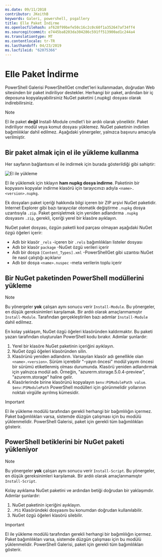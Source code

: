 ```yaml
---
ms.date: 09/11/2018
contributor: JKeithB
keywords: Galeri, powershell, psgallery
title: Elle Paket İndirme
ms.openlocfilehash: af628f99befe50c16c2c0c60f1a352647af34ff4
ms.sourcegitcommit: e7445ba8203da304286c591ff513900ad1c244a4
ms.translationtype: MT
ms.contentlocale: tr-TR
ms.lasthandoff: 04/23/2019
ms.locfileid: "62075366"
---
```

# <a name="manual-package-download"></a>Elle Paket İndirme

PowerShell Galerisi PowerShellGet cmdlet'leri kullanmadan, doğrudan Web sitesinden bir paket indiriliyor destekler. Herhangi bir paket, ardından bir iç deposuna kopyalayabilirsiniz NuGet paketini (.nupkg) dosyası olarak indirebilirsiniz.

> [!NOTE]
> El ile paket **değil** Install-Module cmdlet'i bir ardılı olarak yöneliktir.
> Paket indiriliyor modül veya komut dosyası yüklemez. NuGet paketinin indirilen bağımlılıklar dahil edilmez. Aşağıdaki yönergeler, yalnızca başvuru amacıyla verilmiştir.

## <a name="using-manual-download-to-acquire-a-package"></a>Bir paket almak için el ile yükleme kullanma

Her sayfanın bağlantısını el ile indirmek için burada gösterildiği gibi sahiptir:

![El ile yükleme](../../Images/packagedisplaypagewithpseditions.png)

El ile yüklemek için tıklayın **ham nupkg dosya indirme**. Paketinin bir kopyasını kopyalar indirme klasörü için tarayıcınızı adıyla `<name>.<version>.nupkg`.

Ek dosyaları paket içeriği hakkında bilgi içeren bir ZIP arşivi NuGet paketidir. Internet Explorer gibi bazı tarayıcılar otomatik değiştirme `.nupkg` dosya uzantısıyla `.zip`. Paket genişletmek için yeniden adlandırma `.nupkg` dosyasını `.zip`, gerekli, içeriği yerel bir klasöre ayıklayın.

NuGet paket dosyası, özgün paketli kod parçası olmayan aşağıdaki NuGet özgü öğeleri içerir:

- Adlı bir klasör `_rels` -içeren bir `.rels` bağımlılıkları listeler dosyası
- Adlı bir klasör `package` -NuGet özgü verileri içerir
- Adlı bir dosya `[Content_Types].xml` -PowerShellGet gibi uzantısı NuGet ile nasıl çalıştığı açıklanır
- Adlı bir dosya `<name>.nuspec` -meta verilerin toplu içerir

## <a name="installing-powershell-modules-from-a-nuget-package"></a>Bir NuGet paketinden PowerShell modüllerini yükleme

> [!NOTE]
> Bu yönergeler **yok** çalışan aynı sonucu verir `Install-Module`. Bu yönergeler, en düşük gereksinimleri karşılamak. Bir ardılı olarak amaçlanmamıştır `Install-Module`. Tarafından gerçekleştirilen bazı adımlar `Install-Module` dahil edilmez.

En kolay yaklaşım, NuGet özgü öğeleri klasöründen kaldırmaktır. Bu paketi yazarı tarafından oluşturulan PowerShell kodu bırakır. Adımlar şunlardır:

1. Yerel bir klasöre NuGet paketinin içeriğini ayıklayın.
2. NuGet özgü öğeleri klasöründen silin.
3. Klasörünü yeniden adlandırın. Varsayılan klasör adı genellikle olan `<name>.<version>`. Sürüm içerebilir "-yayın öncesi" modül yayım öncesi bir sürümü etiketlenmiş olması durumunda. Klasörü yeniden adlandırmak için yalnızca modül adı. Örneğin, "azurerm.storage.5.0.4-preview", "azurerm.storage" haline gelir.
4. Klasörlerinde birine klasörünü kopyalayın `$env:PSModulePath value`. `$env:PSModulePath` PowerShell modülleri için görünmelidir yollarının noktalı virgülle ayrılmış kümesidir.

> [!IMPORTANT]
> El ile yükleme modülü tarafından gerekli herhangi bir bağımlılığın içermez. Paket bağımlılıkları varsa, sistemde düzgün çalışması için bu modülü yüklenmelidir. PowerShell Galerisi, paket için gerekli tüm bağımlılıkları gösterir.

## <a name="installing-powershell-scripts-from-a-nuget-package"></a>PowerShell betiklerini bir NuGet paketi yükleniyor

> [!NOTE]
> Bu yönergeler **yok** çalışan aynı sonucu verir `Install-Script`. Bu yönergeler, en düşük gereksinimleri karşılamak. Bir ardılı olarak amaçlanmamıştır `Install-Script`.

Kolay ayıklama NuGet paketini ve ardından betiği doğrudan bir yaklaşımdır. Adımlar şunlardır:

1. NuGet paketinin içeriğini ayıklayın.
2. `.PS1` Klasöründeki dosyasını bu konumdan doğrudan kullanılabilir.
3. NuGet özgü öğeleri klasörü silebilir.

> [!IMPORTANT]
> El ile yükleme modülü tarafından gerekli herhangi bir bağımlılığın içermez. Paket bağımlılıkları varsa, sistemde düzgün çalışması için bu modülü yüklenmelidir. PowerShell Galerisi, paket için gerekli tüm bağımlılıkları gösterir.

